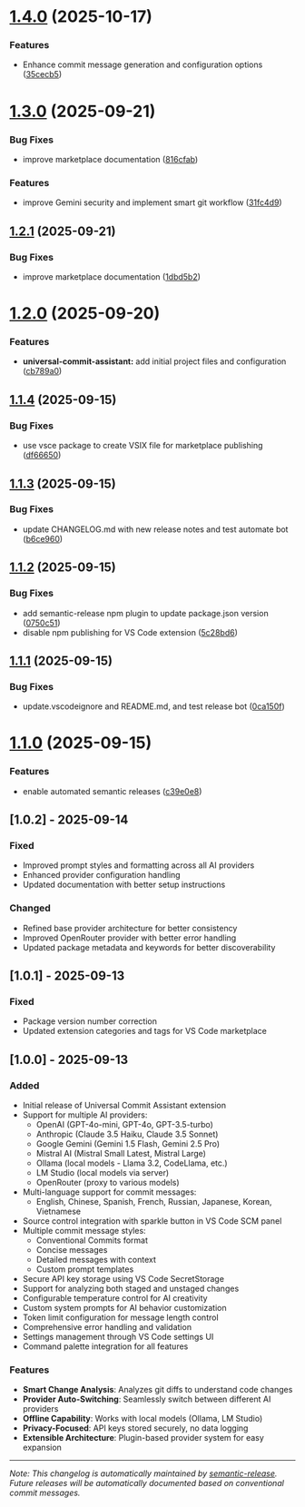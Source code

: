 # [1.4.0](https://github.com/gianged/universal-commit-assistant/compare/v1.3.0...v1.4.0) (2025-10-17)


### Features

* Enhance commit message generation and configuration options ([35cecb5](https://github.com/gianged/universal-commit-assistant/commit/35cecb5a5cfc02926593610301da542be5e63d0c))

# [1.3.0](https://github.com/gianged/universal-commit-assistant/compare/v1.2.1...v1.3.0) (2025-09-21)


### Bug Fixes

* improve marketplace documentation ([816cfab](https://github.com/gianged/universal-commit-assistant/commit/816cfab6c83be56e0aabac42317766fd16e05774))


### Features

* improve Gemini security and implement smart git workflow ([31fc4d9](https://github.com/gianged/universal-commit-assistant/commit/31fc4d9e7b497109353457ecb2b76e72cf2c1c99))

## [1.2.1](https://github.com/gianged/universal-commit-assistant/compare/v1.2.0...v1.2.1) (2025-09-21)


### Bug Fixes

* improve marketplace documentation ([1dbd5b2](https://github.com/gianged/universal-commit-assistant/commit/1dbd5b2d575528c88f5a0b67569d48ce73a04692))

# [1.2.0](https://github.com/gianged/universal-commit-assistant/compare/v1.1.4...v1.2.0) (2025-09-20)


### Features

* **universal-commit-assistant:** add initial project files and configuration ([cb789a0](https://github.com/gianged/universal-commit-assistant/commit/cb789a09337caa1a346678e8e49ad36a8c740ff7))

## [1.1.4](https://github.com/gianged/universal-commit-assistant/compare/v1.1.3...v1.1.4) (2025-09-15)


### Bug Fixes

* use vsce package to create VSIX file for marketplace publishing ([df66650](https://github.com/gianged/universal-commit-assistant/commit/df6665052914825cb4dcb355e9b258c425f204f6))

## [1.1.3](https://github.com/gianged/universal-commit-assistant/compare/v1.1.2...v1.1.3) (2025-09-15)


### Bug Fixes

* update CHANGELOG.md with new release notes and test automate bot ([b6ce960](https://github.com/gianged/universal-commit-assistant/commit/b6ce960d8811695f02fad21020d3d6ea83e92805))

## [1.1.2](https://github.com/gianged/universal-commit-assistant/compare/v1.1.1...v1.1.2) (2025-09-15)


### Bug Fixes

* add semantic-release npm plugin to update package.json version ([0750c51](https://github.com/gianged/universal-commit-assistant/commit/0750c51d9e99c57e6d3a8f78e65be957f3e0a34c))
* disable npm publishing for VS Code extension ([5c28bd6](https://github.com/gianged/universal-commit-assistant/commit/5c28bd6192e415738475cffa97e6098706eec809))

## [1.1.1](https://github.com/gianged/universal-commit-assistant/compare/v1.1.0...v1.1.1) (2025-09-15)


### Bug Fixes

* update.vscodeignore and README.md, and test release bot ([0ca150f](https://github.com/gianged/universal-commit-assistant/commit/0ca150f50224885326307b9628d831ce79411157))

# [1.1.0](https://github.com/gianged/universal-commit-assistant/compare/v1.0.0...v1.1.0) (2025-09-15)


### Features

* enable automated semantic releases ([c39e0e8](https://github.com/gianged/universal-commit-assistant/commit/c39e0e8d3168f61213c044f2763ea0d8fff8c3b7))

## [1.0.2] - 2025-09-14

### Fixed
- Improved prompt styles and formatting across all AI providers
- Enhanced provider configuration handling
- Updated documentation with better setup instructions

### Changed
- Refined base provider architecture for better consistency
- Improved OpenRouter provider with better error handling
- Updated package metadata and keywords for better discoverability

## [1.0.1] - 2025-09-13

### Fixed
- Package version number correction
- Updated extension categories and tags for VS Code marketplace

## [1.0.0] - 2025-09-13

### Added
- Initial release of Universal Commit Assistant extension
- Support for multiple AI providers:
  - OpenAI (GPT-4o-mini, GPT-4o, GPT-3.5-turbo)
  - Anthropic (Claude 3.5 Haiku, Claude 3.5 Sonnet)
  - Google Gemini (Gemini 1.5 Flash, Gemini 2.5 Pro)
  - Mistral AI (Mistral Small Latest, Mistral Large)
  - Ollama (local models - Llama 3.2, CodeLlama, etc.)
  - LM Studio (local models via server)
  - OpenRouter (proxy to various models)
- Multi-language support for commit messages:
  - English, Chinese, Spanish, French, Russian, Japanese, Korean, Vietnamese
- Source control integration with sparkle button in VS Code SCM panel
- Multiple commit message styles:
  - Conventional Commits format
  - Concise messages
  - Detailed messages with context
  - Custom prompt templates
- Secure API key storage using VS Code SecretStorage
- Support for analyzing both staged and unstaged changes
- Configurable temperature control for AI creativity
- Custom system prompts for AI behavior customization
- Token limit configuration for message length control
- Comprehensive error handling and validation
- Settings management through VS Code settings UI
- Command palette integration for all features

### Features
- **Smart Change Analysis**: Analyzes git diffs to understand code changes
- **Provider Auto-Switching**: Seamlessly switch between different AI providers
- **Offline Capability**: Works with local models (Ollama, LM Studio)
- **Privacy-Focused**: API keys stored securely, no data logging
- **Extensible Architecture**: Plugin-based provider system for easy expansion

---

*Note: This changelog is automatically maintained by [semantic-release](https://github.com/semantic-release/semantic-release).
Future releases will be automatically documented based on conventional commit messages.*
